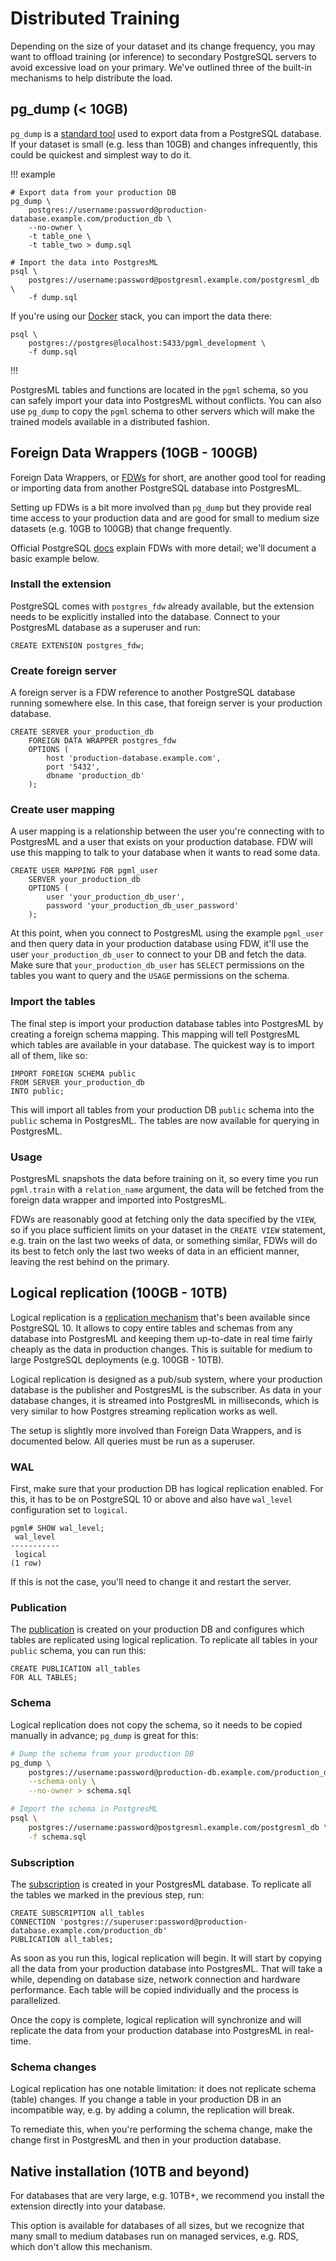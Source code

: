 # Distributed Training

Depending on the size of your dataset and its change frequency, you may want to offload training (or inference) to secondary PostgreSQL servers to avoid excessive load on your primary. We've outlined three of the built-in mechanisms to help distribute the load.

## pg_dump (< 10GB)

`pg_dump` is a [standard tool](https://www.postgresql.org/docs/12/app-pgdump.html) used to export data from a PostgreSQL database. If your dataset is small (e.g. less than 10GB) and changes infrequently, this could be quickest and simplest way to do it.

!!! example

```
# Export data from your production DB
pg_dump \
    postgres://username:password@production-database.example.com/production_db \
    --no-owner \
    -t table_one \
    -t table_two > dump.sql

# Import the data into PostgresML
psql \
    postgres://username:password@postgresml.example.com/postgresml_db \
    -f dump.sql
```

If you're using our <a href="/docs/developer-docs/quick-start-with-docker">Docker</a> stack, you can import the data there:</p>

```
psql \
    postgres://postgres@localhost:5433/pgml_development \
    -f dump.sql
```

!!!

PostgresML tables and functions are located in the `pgml` schema, so you can safely import your data into PostgresML without conflicts. You can also use `pg_dump` to copy the `pgml` schema to other servers which will make the trained models available in a distributed fashion.


## Foreign Data Wrappers (10GB - 100GB)

Foreign Data Wrappers, or [FDWs](https://www.postgresql.org/docs/12/postgres-fdw.html) for short, are another good tool for reading or importing data from another PostgreSQL database into PostgresML.

Setting up FDWs is a bit more involved than `pg_dump` but they provide real time access to your production data and are good for small to medium size datasets (e.g. 10GB to 100GB) that change frequently.

Official PostgreSQL [docs](https://www.postgresql.org/docs/12/postgres-fdw.html) explain FDWs with more detail; we'll document a basic example below.

### Install the extension

PostgreSQL comes with `postgres_fdw` already available, but the extension needs to be explicitly installed into the database. Connect to your PostgresML database as a superuser and run:

```postgresql
CREATE EXTENSION postgres_fdw;
```

### Create foreign server

A foreign server is a FDW reference to another PostgreSQL database running somewhere else. In this case, that foreign server is your production database.

```postgresql
CREATE SERVER your_production_db
    FOREIGN DATA WRAPPER postgres_fdw
    OPTIONS (
        host 'production-database.example.com',
        port '5432',
        dbname 'production_db'
    );
```

### Create user mapping

A user mapping is a relationship between the user you're connecting with to PostgresML and a user that exists on your production database. FDW will use
this mapping to talk to your database when it wants to read some data.

```postgresql
CREATE USER MAPPING FOR pgml_user
    SERVER your_production_db
    OPTIONS (
        user 'your_production_db_user',
        password 'your_production_db_user_password'
    );
```

At this point, when you connect to PostgresML using the example `pgml_user` and then query data in your production database using FDW, it'll use the user `your_production_db_user`
to connect to your DB and fetch the data. Make sure that `your_production_db_user` has `SELECT` permissions on the tables you want to query and the `USAGE` permissions on the schema.

### Import the tables

The final step is import your production database tables into PostgresML by creating a foreign schema mapping. This mapping will tell PostgresML which tables are available in your database. The quickest way is to import all of them, like so:

```postgresql
IMPORT FOREIGN SCHEMA public
FROM SERVER your_production_db
INTO public;
```

This will import all tables from your production DB `public` schema into the `public` schema in PostgresML. The tables are now available for querying in PostgresML.

### Usage

PostgresML snapshots the data before training on it, so every time you run `pgml.train` with a `relation_name` argument, the data will be fetched from the foreign data wrapper and imported into PostgresML.

FDWs are reasonably good at fetching only the data specified by the `VIEW`, so if you place sufficient limits on your dataset in the `CREATE VIEW` statement, e.g. train on the last two weeks of data, or something similar, FDWs will do its best to fetch only the last two weeks of data in an efficient manner, leaving the rest behind on the primary.


## Logical replication (100GB - 10TB)

Logical replication is a [replication mechanism](https://www.postgresql.org/docs/12/logical-replication.html) that's been available since PostgreSQL 10. It allows to copy entire tables and schemas from any database into PostgresML and keeping them up-to-date in real time fairly cheaply as the data in production changes. This is suitable for medium to large PostgreSQL deployments (e.g. 100GB - 10TB).

Logical replication is designed as a pub/sub system, where your production database is the publisher and PostgresML is the subscriber. As data in your database changes, it is streamed into PostgresML in milliseconds, which is very similar to how Postgres streaming replication works as well.

The setup is slightly more involved than Foreign Data Wrappers, and is documented below. All queries must be run as a superuser.

### WAL

First, make sure that your production DB has logical replication enabled. For this, it has to be on PostgreSQL 10 or above and also have `wal_level` configuration set to `logical`.

```
pgml# SHOW wal_level;
 wal_level 
-----------
 logical
(1 row) 
```

If this is not the case, you'll need to change it and restart the server.

### Publication

The [publication](https://www.postgresql.org/docs/12/sql-createpublication.html) is created on your production DB and configures which tables are replicated using logical replication. To replicate all tables in your `public` schema, you can run this:

```postgresql
CREATE PUBLICATION all_tables
FOR ALL TABLES;
```

### Schema

Logical replication does not copy the schema, so it needs to be copied manually in advance; `pg_dump` is great for this:

```bash
# Dump the schema from your production DB
pg_dump \
    postgres://username:password@production-db.example.com/production_db \
    --schema-only \
    --no-owner > schema.sql

# Import the schema in PostgresML
psql \
    postgres://username:password@postgresml.example.com/postgresml_db \
    -f schema.sql
```


### Subscription

The [subscription](https://www.postgresql.org/docs/12/sql-createsubscription.html) is created in your PostgresML database. To replicate all the tables we marked in the previous step, run:

```postgresql
CREATE SUBSCRIPTION all_tables
CONNECTION 'postgres://superuser:password@production-database.example.com/production_db'
PUBLICATION all_tables;
```

As soon as you run this, logical replication will begin. It will start by copying all the data from your production database into PostgresML. That will take a while, depending on database size, network connection and hardware performance. Each table will be copied individually and the process is parallelized.

Once the copy is complete, logical replication will synchronize and will replicate the data from your production database into PostgresML in real-time.

### Schema changes

Logical replication has one notable limitation: it does not replicate schema (table) changes. If you change a table in your production DB in an incompatible way, e.g. by adding a column, the replication will break.

To remediate this, when you're performing the schema change, make the change first in PostgresML and then in your production database.


## Native installation (10TB and beyond)

For databases that are very large, e.g. 10TB+, we recommend you install the extension directly into your database.

This option is available for databases of all sizes, but we recognize that many small to medium databases run on managed services, e.g. RDS, which don't allow this mechanism.
